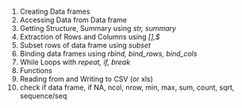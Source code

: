 1. Creating Data frames
2. Accessing Data from Data frame
3. Getting Structure, Summary using *str, summary*
4. Extraction of Rows and Columns using *[],$*
5. Subset rows of data frame using *subset*
6. Binding data frames using *rbind, bind_rows, bind_cols*
7. While Loops with *repeat, if, break*
8. Functions
9. Reading from and Writing to CSV (or xls)
10. check if data frame, if NA, ncol, nrow, min, max, sum, count, sqrt, sequence/seq